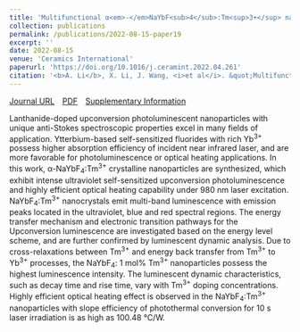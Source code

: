 ```yaml
---
title: 'Multifunctional α<em>-</em>NaYbF<sub>4</sub>:Tm<sup>3+</sup> nanocrystals with intense ultraviolet self-sensitized upconversion luminescence and highly efficient optical heating'
collection: publications
permalink: /publications/2022-08-15-paper19
excerpt: ''
date: 2022-08-15
venue: 'Ceramics International'
paperurl: 'https://doi.org/10.1016/j.ceramint.2022.04.261'
citation: '<b>A. Li</b>, X. Li, J. Wang, <i>et al</i>. &quot;Multifunctional α<em>-</em>NaYbF<sub>4</sub>:Tm<sup>3+</sup> nanocrystals with intense ultraviolet self-sensitized upconversion luminescence and highly efficient optical heating&quot;, <i>Ceramics International</i>, 2022, 48(16): 22961-22966.'
---
```

[Journal URL](https://www.sciencedirect.com/science/article/pii/S0272884222014614)&emsp;[PDF](files/paper19.pdf)&emsp;[Supplementary Information](files/paper19-si.pdf)

Lanthanide-doped upconversion photoluminescent nanoparticles with unique anti-Stokes spectroscopic properties excel in many fields of application. Ytterbium-based self-sensitized fluorides with rich Yb<sup>3+</sup> possess higher absorption efficiency of incident near infrared laser, and are more favorable for photoluminescence or optical heating applications. In this work, α-NaYbF<sub>4</sub>:Tm<sup>3+</sup> crystalline nanoparticles are synthesized, which exhibit intense ultraviolet self-sensitized upconversion photoluminescence and highly efficient optical heating capability under 980 nm laser excitation. NaYbF<sub>4</sub>:Tm<sup>3+</sup> nanocrystals emit multi-band luminescence with emission peaks located in the ultraviolet, blue and red spectral regions. The energy transfer mechanism and electronic transition pathways for the Upconversion luminescence are investigated based on the energy level scheme, and are further confirmed by luminescent dynamic analysis. Due to cross-relaxations between Tm<sup>3+</sup> and energy back transfer from Tm<sup>3+</sup> to Yb<sup>3+</sup> processes, the NaYbF<sub>4</sub>: 1 mol% Tm<sup>3+</sup> nanoparticles possess the highest luminescence intensity. The luminescent dynamic characteristics, such as decay time and rise time, vary with Tm<sup>3+</sup> doping concentrations. Highly efficient optical heating effect is observed in the NaYbF<sub>4</sub>:Tm<sup>3+</sup> nanoparticles with slope efficiency of photothermal conversion for 10 s laser irradiation is as high as 100.48 °C/W.